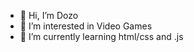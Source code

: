 - 👋 Hi, I’m Dozo
- 👀 I’m interested in Video Games
- 🌱 I’m currently learning html/css and .js

<!---
Dozo42/Dozo42 is a ✨ special ✨ repository because its `README.md` (this file) appears on your GitHub profile.
You can click the Preview link to take a look at your changes.
--->
